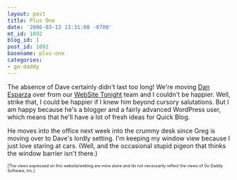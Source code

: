 ```yaml
---
layout: post
title: Plus One
date: '2006-03-13 13:31:00 -0700'
mt_id: 1092
blog_id: 1
post_id: 1092
basename: plus-one
categories:
- go-daddy
---
```

<p>The absence of Dave certainly didn't last too long! We're moving <a href="http://www.danesparza.us/">Dan Esparza</a> over from our <a href="http://www.godaddy.com/gdshop/hosting/hosting_build_website.asp">WebSite Tonight</a> team and I couldn't be happier. Well, strike that, I could be happier if I knew him beyond cursory salutations. But I am happy because he's a blogger and a fairly advanced WordPress user, which means that he'll have a lot of fresh ideas for Quick Blog.</p>
<p>He moves into the office next week into the crummy desk since Greg is moving over to Dave's lordly setting. I'm keeping my window view because I just love staring at cars. (Well, and the occasional stupid pigeon that thinks the window barrier isn't there.)</p>
<p style="font-size:xx-small;">[The views expressed on this website/weblog are mine alone and do not necessarily reflect the views of Go Daddy Software, Inc.]</p>
